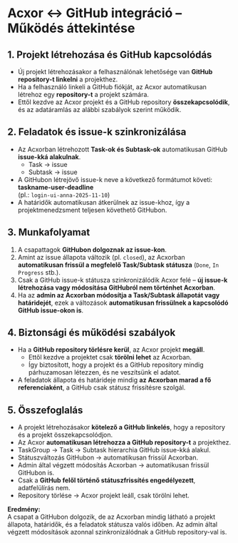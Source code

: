 # Acxor ↔ GitHub integráció – Működés áttekintése

## 1. Projekt létrehozása és GitHub kapcsolódás

- Új projekt létrehozásakor a felhasználónak lehetősége van **GitHub repository-t linkelni** a projekthez.
- Ha a felhasználó linkeli a GitHub fiókját, az Acxor automatikusan létrehoz egy **repository-t** a projekt számára.
- Ettől kezdve az Acxor projekt és a GitHub repository **összekapcsolódik**, és az adatáramlás az alábbi szabályok szerint működik.

## 2. Feladatok és issue-k szinkronizálása

- Az Acxorban létrehozott **Task-ok és Subtask-ok** automatikusan GitHub **issue-kká alakulnak**.
  - Task → issue
  - Subtask → issue
- A GitHubon létrejövő issue-k neve a következő formátumot követi:  
  **taskname-user-deadline**  
  (pl.: `login-ui-anna-2025-11-10`)
- A határidők automatikusan átkerülnek az issue-khoz, így a projektmenedzsment teljesen követhető GitHubon.

## 3. Munkafolyamat

1. A csapattagok **GitHubon dolgoznak az issue-kon**.
2. Amint az issue állapota változik (pl. `closed`), az Acxorban **automatikusan frissül a megfelelő Task/Subtask státusza** (`Done`, `In Progress` stb.).
3. Csak a GitHub issue-k státusza szinkronizálódik Acxor felé – **új issue-k létrehozása vagy módosítása GitHubról nem történhet Acxorban**.
4. Ha az **admin az Acxorban módosítja a Task/Subtask állapotát vagy határidejét**, ezek a változások **automatikusan frissülnek a kapcsolódó GitHub issue-okon is**.

## 4. Biztonsági és működési szabályok

- Ha a **GitHub repository törlésre kerül**, az Acxor projekt **megáll**.
  - Ettől kezdve a projektet csak **törölni lehet** az Acxorban.
  - Így biztosított, hogy a projekt és a GitHub repository mindig párhuzamosan létezzen, és ne veszítsünk el adatot.
- A feladatok állapota és határideje mindig **az Acxorban marad a fő referenciaként**, a GitHub csak státusz frissítésre szolgál.

## 5. Összefoglalás

- A projekt létrehozásakor **kötelező a GitHub linkelés**, hogy a repository és a projekt összekapcsolódjon.
- Az Acxor **automatikusan létrehozza a GitHub repository-t** a projekthez.
- TaskGroup → Task → Subtask hierarchia GitHub issue-kká alakul.
- Státuszváltozás GitHubon → automatikusan frissül Acxorban.
- Admin által végzett módosítás Acxorban → automatikusan frissül GitHubon is.
- Csak a **GitHub felől történő státuszfrissítés engedélyezett**, adatfelülírás nem.
- Repository törlése → Acxor projekt leáll, csak törölni lehet.

**Eredmény:**  
A csapat a GitHubon dolgozik, de az Acxorban mindig látható a projekt állapota, határidők, és a feladatok státusza valós időben. Az admin által végzett módosítások azonnal szinkronizálódnak a GitHub repository-val is.
